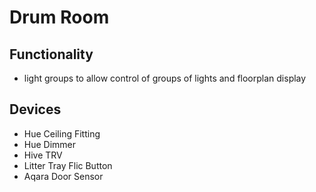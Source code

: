 # Drum Room 

## Functionality
* light groups to allow control of groups of lights and floorplan display

## Devices
* Hue Ceiling Fitting
* Hue Dimmer
* Hive TRV
* Litter Tray Flic Button
* Aqara Door Sensor